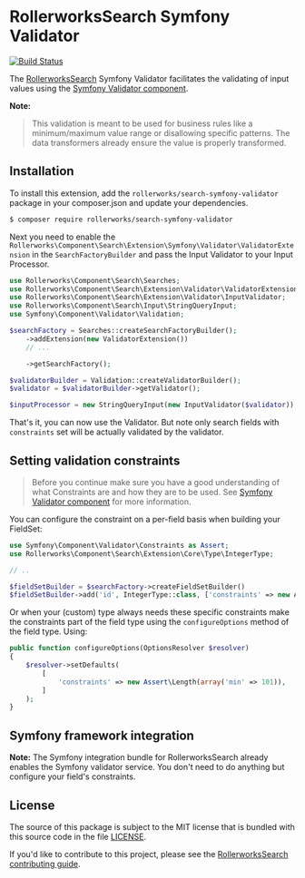 RollerworksSearch Symfony Validator
===================================

[![Build Status](https://secure.travis-ci.org/rollerworks/search-symfony-validator.svg?branch=master)](http://travis-ci.org/rollerworks/rollerworks-search-symfony-validator)

The [RollerworksSearch][1] Symfony Validator facilitates the validating of input values
using the [Symfony Validator component][2].

**Note:**

>This validation is meant to be used for business rules like a minimum/maximum
> value range or disallowing specific patterns. The data transformers already ensure
> the value is properly transformed.

Installation
------------

To install this extension, add the `rollerworks/search-symfony-validator`
package in your composer.json and update your dependencies.

```bash
$ composer require rollerworks/search-symfony-validator
```

Next you need to enable the `Rollerworks\Component\Search\Extension\Symfony\Validator\ValidatorExtension`
in the `SearchFactoryBuilder` and pass the Input Validator to your Input Processor.

```php
use Rollerworks\Component\Search\Searches;
use Rollerworks\Component\Search\Extension\Validator\ValidatorExtension;
use Rollerworks\Component\Search\Extension\Validator\InputValidator;
use Rollerworks\Component\Search\Input\StringQueryInput;
use Symfony\Component\Validator\Validation;

$searchFactory = Searches::createSearchFactoryBuilder();
    ->addExtension(new ValidatorExtension())
    // ...

    ->getSearchFactory();

$validatorBuilder = Validation::createValidatorBuilder();
$validator = $validatorBuilder->getValidator();

$inputProcessor = new StringQueryInput(new InputValidator($validator));
```

That's it, you can now use the Validator. But note only search fields with
`constraints` set will be actually validated by the validator.

Setting validation constraints
------------------------------

> Before you continue make sure you have a good understanding of what Constraints
> are and how they are to be used. See [Symfony Validator component][2] for
> more information.

You can configure the constraint on a per-field basis when building your FieldSet:

```php
use Symfony\Component\Validator\Constraints as Assert;
use Rollerworks\Component\Search\Extension\Core\Type\IntegerType;

// ..

$fieldSetBuilder = $searchFactory->createFieldSetBuilder()
$fieldSetBuilder->add('id', IntegerType::class, ['constraints' => new Assert\Range(['min' => 5])]);
```

Or when your (custom) type always needs these specific constraints make the constraints
part of the field type using the `configureOptions` method of the field type. Using:

```php
public function configureOptions(OptionsResolver $resolver)
{
    $resolver->setDefaults(
        [
            'constraints' => new Assert\Length(array('min' => 101)),
        ]
    );
}
```

Symfony framework integration
-----------------------------

**Note:** The Symfony integration bundle for RollerworksSearch already enables
the Symfony validator service. You don't need to do anything but configure your
field's constraints.

License
-------

The source of this package is subject to the MIT license that is bundled
with this source code in the file [LICENSE](LICENSE).

If you'd like to contribute to this project, please see the [RollerworksSearch contributing guide][3].

[1]: https://github.com/rollerworks/RollerworksSearch
[2]: http://symfony.com/doc/current/validation.html
[3]: https://github.com/rollerworks/RollerworksSearch#contributing
